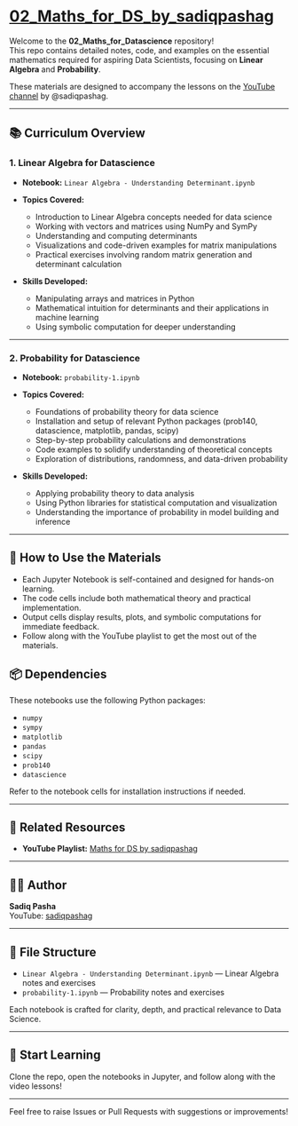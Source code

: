 
# [02_Maths_for_DS_by_sadiqpashag](https://www.youtube.com/playlist?list=PL_Xg_EN1dgTGeOe0Ovawop5a61q0XaUm4)

Welcome to the **02_Maths_for_Datascience** repository!  
This repo contains detailed notes, code, and examples on the essential mathematics required for aspiring Data Scientists, focusing on **Linear Algebra** and **Probability**.

These materials are designed to accompany the lessons on the [YouTube channel](https://www.youtube.com/playlist?list=PL_Xg_EN1dgTGeOe0Ovawop5a61q0XaUm4) by @sadiqpashag.

---

## 📚 Curriculum Overview

### 1. Linear Algebra for Datascience

- **Notebook:** `Linear Algebra - Understanding Determinant.ipynb`
- **Topics Covered:**
  - Introduction to Linear Algebra concepts needed for data science
  - Working with vectors and matrices using NumPy and SymPy
  - Understanding and computing determinants
  - Visualizations and code-driven examples for matrix manipulations
  - Practical exercises involving random matrix generation and determinant calculation

- **Skills Developed:**
  - Manipulating arrays and matrices in Python
  - Mathematical intuition for determinants and their applications in machine learning
  - Using symbolic computation for deeper understanding

---

### 2. Probability for Datascience

- **Notebook:** `probability-1.ipynb`
- **Topics Covered:**
  - Foundations of probability theory for data science
  - Installation and setup of relevant Python packages (prob140, datascience, matplotlib, pandas, scipy)
  - Step-by-step probability calculations and demonstrations
  - Code examples to solidify understanding of theoretical concepts
  - Exploration of distributions, randomness, and data-driven probability

- **Skills Developed:**
  - Applying probability theory to data analysis
  - Using Python libraries for statistical computation and visualization
  - Understanding the importance of probability in model building and inference

---

## 📝 How to Use the Materials

- Each Jupyter Notebook is self-contained and designed for hands-on learning.
- The code cells include both mathematical theory and practical implementation.
- Output cells display results, plots, and symbolic computations for immediate feedback.
- Follow along with the YouTube playlist to get the most out of the materials.

## 📦 Dependencies

These notebooks use the following Python packages:
- `numpy`
- `sympy`
- `matplotlib`
- `pandas`
- `scipy`
- `prob140`
- `datascience`

Refer to the notebook cells for installation instructions if needed.

---

## 🔗 Related Resources

- **YouTube Playlist:** [Maths for DS by sadiqpashag](https://www.youtube.com/playlist?list=PL_Xg_EN1dgTGeOe0Ovawop5a61q0XaUm4)

---

## 👨‍🏫 Author

**Sadiq Pasha**  
YouTube: [sadiqpashag](https://www.youtube.com/@sadiqpashag)

---

## 📂 File Structure

- `Linear Algebra - Understanding Determinant.ipynb` — Linear Algebra notes and exercises
- `probability-1.ipynb` — Probability notes and exercises

Each notebook is crafted for clarity, depth, and practical relevance to Data Science.

---

## 🚀 Start Learning

Clone the repo, open the notebooks in Jupyter, and follow along with the video lessons!

---

Feel free to raise Issues or Pull Requests with suggestions or improvements!
